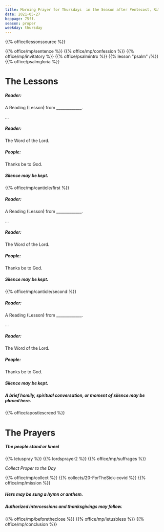 ```yaml
---
title: Morning Prayer for Thursdays  in the Season after Pentecost, Rite Two
date: 2021-05-27
bcppage: 75ff.
season: proper
weekday: thursday
---
```


{{% office/lessonssource %}}

{{% office/mp/sentence %}}
{{% office/mp/confession %}}
{{% office/mp/invitatory  %}}
{{% office/psalmintro %}}
{{% lesson "psalm" /%}}
{{% office/psalmgloria %}}

# The Lessons
##### Reader:
A Reading (Lesson) from _____________.

...

##### Reader:
The Word of the Lord.

##### **People:**
Thanks be to God.

##### Silence may be kept.

{{% office/mp/canticle/first %}}
##### Reader:
A Reading (Lesson) from _____________.

...

##### Reader:
The Word of the Lord.

##### **People:**
Thanks be to God.

##### Silence may be kept.

{{% office/mp/canticle/second %}}

##### Reader:
A Reading (Lesson) from _____________.

...

##### Reader:
The Word of the Lord.

##### **People:**
Thanks be to God.

##### Silence may be kept.

##### A brief homily, spiritual conversation, or moment of silence may be placed here.


{{% office/apostlescreed %}}

# The Prayers

##### The people stand or kneel
{{% letuspray %}}
{{% lordsprayer2 %}}
{{% office/mp/suffrages %}}

_Collect Proper to the Day_

{{% office/mp/collect %}}
{{% collects/20-ForTheSick-covid %}}
{{% office/mp/mission %}}

##### Here may be sung a hymn or anthem.

##### Authorized intercessions and thanksgivings may follow.

{{% office/mp/beforetheclose %}}
{{% office/mp/letusbless %}}
{{% office/mp/conclusion %}}
